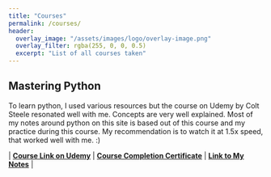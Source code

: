 ```yaml
---
title: "Courses"
permalink: /courses/
header:
  overlay_image: "/assets/images/logo/overlay-image.png"
  overlay_filter: rgba(255, 0, 0, 0.5)
  excerpt: "List of all courses taken"
---
```


## Mastering Python

To learn python, I used various resources but the course on Udemy by Colt Steele resonated well with me. Concepts are very well explained. Most of my notes around python on this site is based out of this course and my practice during this course. My recommendation is to watch it at 1.5x speed, that worked well with me. :)

| **[Course Link on Udemy](https://www.udemy.com/the-modern-python3-bootcamp/learn/v4/overview)** | **[Course Completion Certificate](/assets/images/certificates/modern-python.jpg)** | **[Link to My Notes](/mastering-python/)** |
